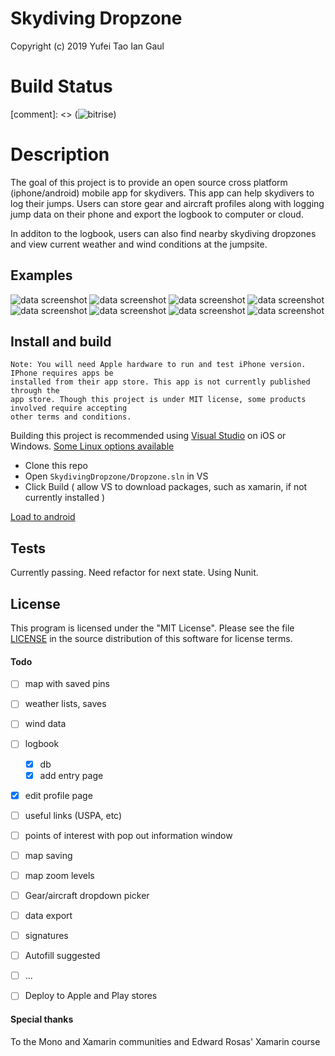 # Skydiving Dropzone
Copyright (c) 2019 Yufei Tao Ian Gaul

# Build Status
[comment]: <> (![bitrise](https://app.bitrise.io/app/392d655d1c0b770a/status.svg?token=gry1j19c_cU9yh5LC8LAXw&branch=master))

# Description
The goal of this project is to provide an open source cross platform (iphone/android) mobile
app for skydivers. This app can help skydivers to log their jumps. Users can store gear and 
aircraft profiles along with logging jump data on their phone and export the logbook to computer or cloud.

In additon to the logbook, users can also find nearby skydiving dropzones and view
current weather and wind conditions at the jumpsite.

## Examples

![data screenshot](https://github.com/YufeiT/SkydivingDropzone/blob/master/screenshots/ss13%20at%2007.11.58.png)
![data screenshot](https://github.com/YufeiT/SkydivingDropzone/blob/master/screenshots/ss13%20at%2007.12.03.png)
![data screenshot](https://github.com/YufeiT/SkydivingDropzone/blob/master/screenshots/ss13%20at%2007.12.41.png)
![data screenshot](https://github.com/YufeiT/SkydivingDropzone/blob/master/screenshots/ss13%20at%2007.13.23.png)
![data screenshot](https://github.com/YufeiT/SkydivingDropzone/blob/master/screenshots/ss13%20at%2007.13.35.png)
![data screenshot](https://github.com/YufeiT/SkydivingDropzone/blob/master/screenshots/ss13%20at%2007.14.04.png)
![data screenshot](https://github.com/YufeiT/SkydivingDropzone/blob/master/screenshots/ss13%20at%2007.14.11.png)
![data screenshot](https://github.com/YufeiT/SkydivingDropzone/blob/master/screenshots/ss13%20at%2007.14.54.png)



## Install and build
	Note: You will need Apple hardware to run and test iPhone version. IPhone requires apps be
	installed from their app store.	This app is not currently published through the
	app store. Though this project is under MIT license, some products involved require accepting
	other terms and conditions.
	
Building this project is recommended using [Visual Studio](https://visualstudio.microsoft.com/vs/) on iOS or Windows. [Some Linux options available](https://www.monodevelop.com/)

- Clone this repo
- Open `SkydivingDropzone/Dropzone.sln` in VS
- Click Build ( allow VS to download packages, such as xamarin, if not currently installed )

[Load to android](https://github.com/YufeiT/SkydivingDropzone)


## Tests
Currently passing. Need refactor for next state. Using Nunit.

## License

This program is licensed under the "MIT License".  Please
see the file [LICENSE](https://github.com/YufeiT/SkydivingDropzone/blob/master/LICENSE) in the source distribution of this
software for license terms.

#### Todo

- [ ] map with saved pins
- [ ] weather lists, saves
- [ ] wind data
- [ ] logbook 
	- [x] db
	- [x] add entry page
- [x] edit profile page
- [ ] useful links (USPA, etc)
- [ ] points of interest with pop out information window 
- [ ] map saving
- [ ] map zoom levels
- [ ] Gear/aircraft dropdown picker
- [ ] data export
- [ ] signatures
- [ ] Autofill suggested
- [ ] ...
- [ ] Deploy to Apple and Play stores


#### Special thanks
To the Mono and Xamarin communities and Edward Rosas' Xamarin course


